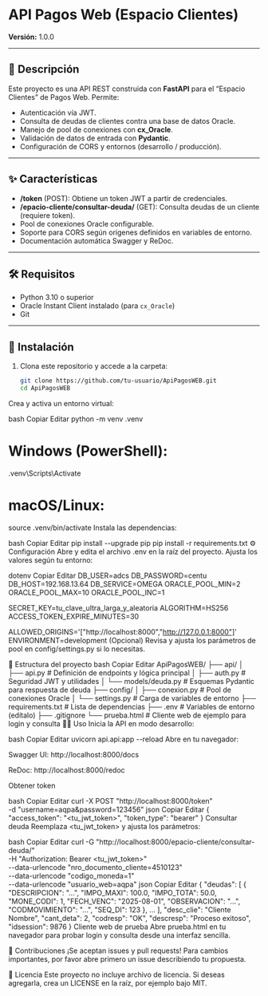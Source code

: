 # API Pagos Web (Espacio Clientes)

**Versión:** 1.0.0

---

## 📖 Descripción

Este proyecto es una API REST construida con **FastAPI** para el “Espacio Clientes” de Pagos Web. Permite:

- Autenticación vía JWT.
- Consulta de deudas de clientes contra una base de datos Oracle.
- Manejo de pool de conexiones con **cx_Oracle**.
- Validación de datos de entrada con **Pydantic**.
- Configuración de CORS y entornos (desarrollo / producción).

---

## ✨ Características

- **/token** (POST): Obtiene un token JWT a partir de credenciales.
- **/epacio-cliente/consultar-deuda/** (GET): Consulta deudas de un cliente (requiere token).
- Pool de conexiones Oracle configurable.
- Soporte para CORS según orígenes definidos en variables de entorno.
- Documentación automática Swagger y ReDoc.

---

## 🛠 Requisitos

- Python 3.10 o superior  
- Oracle Instant Client instalado (para `cx_Oracle`)  
- Git  

---

## 🚀 Instalación

1. Clona este repositorio y accede a la carpeta:
   ```bash
   git clone https://github.com/tu-usuario/ApiPagosWEB.git
   cd ApiPagosWEB
Crea y activa un entorno virtual:

bash
Copiar
Editar
python -m venv .venv
# Windows (PowerShell):
.venv\Scripts\Activate
# macOS/Linux:
source .venv/bin/activate
Instala las dependencias:

bash
Copiar
Editar
pip install --upgrade pip
pip install -r requirements.txt
⚙️ Configuración
Abre y edita el archivo .env en la raíz del proyecto. Ajusta los valores según tu entorno:

dotenv
Copiar
Editar
DB_USER=adcs
DB_PASSWORD=centu
DB_HOST=192.168.13.64
DB_SERVICE=OMEGA
ORACLE_POOL_MIN=2
ORACLE_POOL_MAX=10
ORACLE_POOL_INC=1

SECRET_KEY=tu_clave_ultra_larga_y_aleatoria
ALGORITHM=HS256
ACCESS_TOKEN_EXPIRE_MINUTES=30

ALLOWED_ORIGINS='["http://localhost:8000","http://127.0.0.1:8000"]'
ENVIRONMENT=development
(Opcional) Revisa y ajusta los parámetros de pool en config/settings.py si lo necesitas.

📁 Estructura del proyecto
bash
Copiar
Editar
ApiPagosWEB/
├── api/
│   ├── api.py                 # Definición de endpoints y lógica principal
│   ├── auth.py                # Seguridad JWT y utilidades
│   └── models/deuda.py        # Esquemas Pydantic para respuesta de deuda
├── config/
│   ├── conexion.py            # Pool de conexiones Oracle
│   └── settings.py            # Carga de variables de entorno
├── requirements.txt           # Lista de dependencias
├── .env                       # Variables de entorno (edítalo)
├── .gitignore
└── prueba.html                # Cliente web de ejemplo para login y consulta
🏃‍♂️ Uso
Inicia la API en modo desarrollo:

bash
Copiar
Editar
uvicorn api.api:app --reload
Abre en tu navegador:

Swagger UI: http://localhost:8000/docs

ReDoc: http://localhost:8000/redoc

Obtener token

bash
Copiar
Editar
curl -X POST "http://localhost:8000/token" \
  -d "username=aqpa&password=123456"
json
Copiar
Editar
{
  "access_token": "<tu_jwt_token>",
  "token_type": "bearer"
}
Consultar deuda
Reemplaza <tu_jwt_token> y ajusta los parámetros:

bash
Copiar
Editar
curl -G "http://localhost:8000/epacio-cliente/consultar-deuda/" \
  -H "Authorization: Bearer <tu_jwt_token>" \
  --data-urlencode "nro_documento_cliente=4510123" \
  --data-urlencode "codigo_moneda=1" \
  --data-urlencode "usuario_web=aqpa"
json
Copiar
Editar
{
  "deudas": [
    {
      "DESCRIPCION": "...",
      "IMPO_MAXI": 100.0,
      "IMPO_TOTA": 50.0,
      "MONE_CODI": 1,
      "FECH_VENC": "2025-08-01",
      "OBSERVACION": "...",
      "CODMOVIMIENTO": "...",
      "SEQ_DI": 123
    },
    …
  ],
  "desc_clie": "Cliente Nombre",
  "cant_deta": 2,
  "codresp": "OK",
  "descresp": "Proceso exitoso",
  "idsession": 9876
}
Cliente web de prueba
Abre prueba.html en tu navegador para probar login y consulta desde una interfaz sencilla.

🤝 Contribuciones
¡Se aceptan issues y pull requests! Para cambios importantes, por favor abre primero un issue describiendo tu propuesta.

📄 Licencia
Este proyecto no incluye archivo de licencia. Si deseas agregarla, crea un LICENSE en la raíz, por ejemplo bajo MIT.
